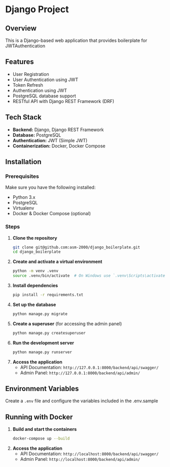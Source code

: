 # Django Project

## Overview
This is a Django-based web application that provides boilerplate for JWTAuthentication

## Features
- User Registration
- User Authentication using JWT
- Token Refresh
- Authentication using JWT
- PostgreSQL database support
- RESTful API with Django REST Framework (DRF)

## Tech Stack
- **Backend:** Django, Django REST Framework
- **Database:** PostgreSQL
- **Authentication:** JWT (Simple JWT)
- **Containerization:** Docker, Docker Compose 

## Installation

### Prerequisites
Make sure you have the following installed:
- Python 3.x
- PostgreSQL
- Virtualenv
- Docker & Docker Compose (optional)

### Steps
1. **Clone the repository**
   ```bash
   git clone git@github.com:asm-2000/django_boilerplate.git
   cd django_boilerplate
   ```
2. **Create and activate a virtual environment**
   ```bash
   python -m venv .venv
   source .venv/bin/activate  # On Windows use `.venv\Scripts\activate`
   ```
3. **Install dependencies**
   ```bash
   pip install -r requirements.txt
   ```
4. **Set up the database**
   ```bash
   python manage.py migrate
   ```
5. **Create a superuser** (for accessing the admin panel)
   ```bash
   python manage.py createsuperuser
   ```
6. **Run the development server**
   ```bash
   python manage.py runserver
   ```
7. **Access the application**
   - API Documentation: `http://127.0.0.1:8000/backend/api/swagger/`
   - Admin Panel: `http://127.0.0.1:8000/backend/api/admin/`

## Environment Variables
Create a `.env` file and configure the variables included in the .env.sample

## Running with Docker
1. **Build and start the containers**
   ```bash
   docker-compose up --build
   ```
2. **Access the application**
   - API Documentation: `http://localhost:8000/backend/api/swagger/`
   - Admin Panel: `http://localhost:8000/backend/api/admin/`

